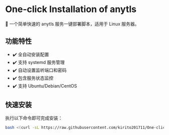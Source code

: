 # One-click Installation of anytls

🚀 一个简单快速的 anytls 服务一键部署脚本，适用于 Linux 服务器。

## 功能特性

- ✔️ 全自动安装配置
- ✔️ 支持 systemd 服务管理
- ✔️ 自动设置监听端口和密码
- ✔️ 包含服务状态监控
- ✔️ 支持 Ubuntu/Debian/CentOS

## 快速安装

执行以下命令即可完成安装：

```bash
bash <(curl -sL https://raw.githubusercontent.com/kirito201711/One-click-installation-of-anytls/main/install_anytls.sh)
